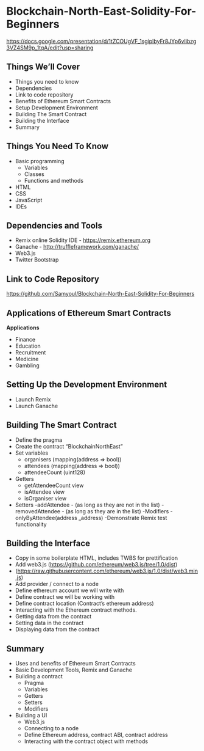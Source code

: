 # Blockchain-North-East-Solidity-For-Beginners

https://docs.google.com/presentation/d/1tZCOUgVF_1sgipIbyFr8JYp6vIibzg3VZ4SM9p_1tqA/edit?usp=sharing

## Things We’ll Cover

- Things you need to know
- Dependencies
- Link to code repository
- Benefits of Ethereum Smart Contracts
- Setup Development Environment
- Building The Smart Contract
- Building the Interface
- Summary

## Things You Need To Know

- Basic programming
  - Variables
  - Classes
  - Functions and methods
- HTML
- CSS
- JavaScript
- IDEs

## Dependencies and Tools

- Remix online Solidity IDE - https://remix.ethereum.org
- Ganache - http://truffleframework.com/ganache/
- Web3.js
- Twitter Bootstrap

## Link to Code Repository

https://github.com/Samyoul/Blockchain-North-East-Solidity-For-Beginners

## Applications of Ethereum Smart Contracts

**Applications**
- Finance
- Education
- Recruitment
- Medicine
- Gambling

## Setting Up the Development Environment

- Launch Remix
- Launch Ganache

## Building The Smart Contract

- Define the pragma
- Create the contract “BlockchainNorthEast”
- Set variables
  - organisers (mapping(address => bool))
  - attendees (mapping(address => bool))
  - attendeeCount (uint128)
- Getters
  - getAttendeeCount view
  - isAttendee view
  - isOrganiser view
- Setters
   -addAttendee - (as long as they are not in the list)
   -removedAttendee - (as long as they are in the list)
 -Modifiers
   -onlyByAttendee(address _address)
 -Demonstrate Remix test functionality

## Building the Interface

- Copy in some boilerplate HTML, includes TWBS for prettification
- Add web3.js (https://github.com/ethereum/web3.js/tree/1.0/dist)
- (https://raw.githubusercontent.com/ethereum/web3.js/1.0/dist/web3.min.js)
- Add provider / connect to a node
- Define ethereum account we will write with
- Define contract we will be working with
- Define contract location (Contract’s ethereum address)
- Interacting with the Ethereum contract methods.
- Getting data from the contract
- Setting data in the contract
- Displaying data from the contract

## Summary

- Uses and benefits of Ethereum Smart Contracts
- Basic Development Tools, Remix and Ganache
- Building a contract
  - Pragma
  - Variables
  - Getters
  - Setters
  - Modifiers
- Building a UI
  - Web3.js
  - Connecting to a node
  - Define Ethereum address, contract ABI, contract address
  - Interacting with the contract object with methods
